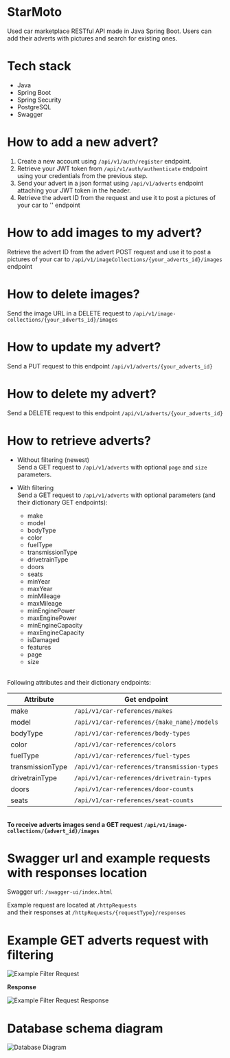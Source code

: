 # StarMoto
Used car marketplace RESTful API made in Java Spring Boot. Users can add their adverts with pictures and search for existing ones.

# Tech stack
- Java
- Spring Boot
- Spring Security
- PostgreSQL
- Swagger

# How to add a new advert?
1. Create a new account using `/api/v1/auth/register` endpoint.
2. Retrieve your JWT token from `/api/v1/auth/authenticate` endpoint using your credentials from the previous step.
3. Send your advert in a json format using `/api/v1/adverts` endpoint attaching your JWT token in the header.
4. Retrieve the advert ID from the request and use it to post a pictures of your car to '' endpoint

# How to add images to my advert?
Retrieve the advert ID from the advert POST request and use it to post a pictures of your car to `/api/v1/imageCollections/{your_adverts_id}/images` endpoint<br>

# How to delete images?
Send the image URL in a DELETE request to `/api/v1/image-collections/{your_adverts_id}/images`<br>

# How to update my advert?
Send a PUT request to this endpoint `/api/v1/adverts/{your_adverts_id}`<br>

# How to delete my advert?
Send a DELETE request to this endpoint `/api/v1/adverts/{your_adverts_id}`<br>

# How to retrieve adverts?
- Without filtering (newest)<br>
  Send a GET request to `/api/v1/adverts` with optional `page` and `size` parameters.

- With filtering<br>
  Send a GET request to `/api/v1/adverts` with optional parameters (and their dictionary GET endpoints):
  - make
  - model
  - bodyType
  - color
  - fuelType
  - transmissionType
  - drivetrainType
  - doors
  - seats
  - minYear
  - maxYear
  - minMileage
  - maxMileage
  - minEnginePower
  - maxEnginePower
  - minEngineCapacity
  - maxEngineCapacity
  - isDamaged
  - features
  - page
  - size
 
<br>Following attributes and their dictionary endpoints:
 
| Attribute          | Get endpoint                                  |
|--------------------|------------------------------------------------|
| make               | `/api/v1/car-references/makes`                |
| model              | `/api/v1/car-references/{make_name}/models`   |
| bodyType           | `/api/v1/car-references/body-types`           |
| color              | `/api/v1/car-references/colors`               |
| fuelType           | `/api/v1/car-references/fuel-types`           |
| transmissionType   | `/api/v1/car-references/transmission-types`   |
| drivetrainType     | `/api/v1/car-references/drivetrain-types`     |
| doors              | `/api/v1/car-references/door-counts`          |
| seats              | `/api/v1/car-references/seat-counts`          |
  
</br><b>To receive adverts images send a GET request `/api/v1/image-collections/{advert_id}/images`</b>

# Swagger url and example requests with responses location

Swagger url: `/swagger-ui/index.html`

Example request are located at `/httpRequests` </br>and their responses at `/httpRequests/{requestType}/responses`

# Example GET adverts request with filtering

![Example Filter Request](screenshots/exampleGetAdvertsWithFiltersRequest.png)

<b>Response</b>

![Example Filter Request Response](screenshots/exampleGetAdvertsWithFiltersRequestResponse.png)

# Database schema diagram

![Database Diagram](screenshots/databaseDiagram.png)
